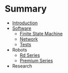 # Summary

* [Introduction](README.md)
* [Software](software.md)
    * [Finite State Machine](finite-state-machine.md)
    * [Network](network.md)
    * [Tests](tests.md)
* Robots
    * [Rd Series](rd-series.md)
    * [Premium Series](premium_series.md)
* Research

